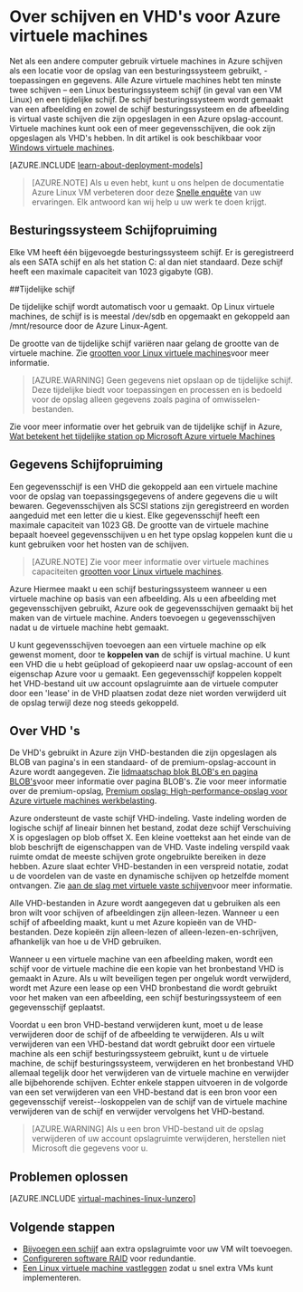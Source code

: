 <properties
    pageTitle="Over schijven en VHD's voor Linux VMs | Microsoft Azure"
    description="Meer informatie over de basisbeginselen van schijven en VHD's voor Linux virtuele machines in Azure wordt aangegeven."
    services="virtual-machines-linux"
    documentationCenter=""
    authors="cynthn"
    manager="timlt"
    editor="tysonn"
    tags="azure-resource-manager,azure-service-management"/>

<tags
    ms.service="virtual-machines-linux"
    ms.workload="infrastructure-services"
    ms.tgt_pltfrm="vm-linux"
    ms.devlang="na"
    ms.topic="article"
    ms.date="06/16/2016"
    ms.author="cynthn"/>

# <a name="about-disks-and-vhds-for-azure-virtual-machines"></a>Over schijven en VHD's voor Azure virtuele machines

Net als een andere computer gebruik virtuele machines in Azure schijven als een locatie voor de opslag van een besturingssysteem gebruikt, -toepassingen en gegevens. Alle Azure virtuele machines hebt ten minste twee schijven – een Linux besturingssysteem schijf (in geval van een VM Linux) en een tijdelijke schijf. De schijf besturingssysteem wordt gemaakt van een afbeelding en zowel de schijf besturingssysteem en de afbeelding is virtual vaste schijven die zijn opgeslagen in een Azure opslag-account. Virtuele machines kunt ook een of meer gegevensschijven, die ook zijn opgeslagen als VHD's hebben. In dit artikel is ook beschikbaar voor [Windows virtuele machines](virtual-machines-windows-about-disks-vhds.md).

[AZURE.INCLUDE [learn-about-deployment-models](../../includes/learn-about-deployment-models-both-include.md)]

> [AZURE.NOTE] Als u even hebt, kunt u ons helpen de documentatie Azure Linux VM verbeteren door deze [Snelle enquête](https://aka.ms/linuxdocsurvey) van uw ervaringen. Elk antwoord kan wij help u uw werk te doen krijgt.

## <a name="operating-system-disk"></a>Besturingssysteem Schijfopruiming

Elke VM heeft één bijgevoegde besturingssysteem schijf. Er is geregistreerd als een SATA schijf en als het station C: al dan niet standaard. Deze schijf heeft een maximale capaciteit van 1023 gigabyte (GB). 

##<a name="temporary-disk"></a>Tijdelijke schijf

De tijdelijke schijf wordt automatisch voor u gemaakt. Op Linux virtuele machines, de schijf is is meestal /dev/sdb en opgemaakt en gekoppeld aan /mnt/resource door de Azure Linux-Agent.

De grootte van de tijdelijke schijf variëren naar gelang de grootte van de virtuele machine. Zie [grootten voor Linux virtuele machines](virtual-machines-linux-sizes.md)voor meer informatie.

>[AZURE.WARNING] Geen gegevens niet opslaan op de tijdelijke schijf. Deze tijdelijke biedt voor toepassingen en processen en is bedoeld voor de opslag alleen gegevens zoals pagina of omwisselen-bestanden. 

Zie voor meer informatie over het gebruik van de tijdelijke schijf in Azure, [Wat betekent het tijdelijke station op Microsoft Azure virtuele Machines](https://blogs.msdn.microsoft.com/mast/2013/12/06/understanding-the-temporary-drive-on-windows-azure-virtual-machines/)

## <a name="data-disk"></a>Gegevens Schijfopruiming

Een gegevensschijf is een VHD die gekoppeld aan een virtuele machine voor de opslag van toepassingsgegevens of andere gegevens die u wilt bewaren. Gegevensschijven als SCSI stations zijn geregistreerd en worden aangeduid met een letter die u kiest.  Elke gegevensschijf heeft een maximale capaciteit van 1023 GB. De grootte van de virtuele machine bepaalt hoeveel gegevensschijven u en het type opslag koppelen kunt die u kunt gebruiken voor het hosten van de schijven.

>[AZURE.NOTE] Zie voor meer informatie over virtuele machines capaciteiten [grootten voor Linux virtuele machines](virtual-machines-linux-sizes.md).

Azure Hiermee maakt u een schijf besturingssysteem wanneer u een virtuele machine op basis van een afbeelding. Als u een afbeelding met gegevensschijven gebruikt, Azure ook de gegevensschijven gemaakt bij het maken van de virtuele machine. Anders toevoegen u gegevensschijven nadat u de virtuele machine hebt gemaakt.

U kunt gegevensschijven toevoegen aan een virtuele machine op elk gewenst moment, door te **koppelen van** de schijf is virtual machine. U kunt een VHD die u hebt geüpload of gekopieerd naar uw opslag-account of een eigenschap Azure voor u gemaakt. Een gegevensschijf koppelen koppelt het VHD-bestand uit uw account opslagruimte aan de virtuele computer door een 'lease' in de VHD plaatsen zodat deze niet worden verwijderd uit de opslag terwijl deze nog steeds gekoppeld.

## <a name="about-vhds"></a>Over VHD 's

De VHD's gebruikt in Azure zijn VHD-bestanden die zijn opgeslagen als BLOB van pagina's in een standaard- of de premium-opslag-account in Azure wordt aangegeven. Zie [lidmaatschap blok BLOB's en pagina BLOB's](https://msdn.microsoft.com/library/ee691964.aspx)voor meer informatie over pagina BLOB's. Zie voor meer informatie over de premium-opslag, [Premium opslag: High-performance-opslag voor Azure virtuele machines werkbelasting](../storage/storage-premium-storage.md).

Azure ondersteunt de vaste schijf VHD-indeling. Vaste indeling worden de logische schijf af lineair binnen het bestand, zodat deze schijf Verschuiving X is opgeslagen op blob offset X. Een kleine voettekst aan het einde van de blob beschrijft de eigenschappen van de VHD. Vaste indeling verspild vaak ruimte omdat de meeste schijven grote ongebruikte bereiken in deze hebben. Azure slaat echter VHD-bestanden in een verspreid notatie, zodat u de voordelen van de vaste en dynamische schijven op hetzelfde moment ontvangen. Zie [aan de slag met virtuele vaste schijven](https://technet.microsoft.com/library/dd979539.aspx)voor meer informatie.

Alle VHD-bestanden in Azure wordt aangegeven dat u gebruiken als een bron wilt voor schijven of afbeeldingen zijn alleen-lezen. Wanneer u een schijf of afbeelding maakt, kunt u met Azure kopieën van de VHD-bestanden. Deze kopieën zijn alleen-lezen of alleen-lezen-en-schrijven, afhankelijk van hoe u de VHD gebruiken.

Wanneer u een virtuele machine van een afbeelding maken, wordt een schijf voor de virtuele machine die een kopie van het bronbestand VHD is gemaakt in Azure. Als u wilt beveiligen tegen per ongeluk wordt verwijderd, wordt met Azure een lease op een VHD bronbestand die wordt gebruikt voor het maken van een afbeelding, een schijf besturingssysteem of een gegevensschijf geplaatst.

Voordat u een bron VHD-bestand verwijderen kunt, moet u de lease verwijderen door de schijf of de afbeelding te verwijderen. Als u wilt verwijderen van een VHD-bestand dat wordt gebruikt door een virtuele machine als een schijf besturingssysteem gebruikt, kunt u de virtuele machine, de schijf besturingssysteem, verwijderen en het bronbestand VHD allemaal tegelijk door het verwijderen van de virtuele machine en verwijder alle bijbehorende schijven. Echter enkele stappen uitvoeren in de volgorde van een set verwijderen van een VHD-bestand dat is een bron voor een gegevensschijf vereist--loskoppelen van de schijf van de virtuele machine verwijderen van de schijf en verwijder vervolgens het VHD-bestand.

>[AZURE.WARNING] Als u een bron VHD-bestand uit de opslag verwijderen of uw account opslagruimte verwijderen, herstellen niet Microsoft die gegevens voor u.


## <a name="troubleshooting"></a>Problemen oplossen
[AZURE.INCLUDE [virtual-machines-linux-lunzero](../../includes/virtual-machines-linux-lunzero.md)]

## <a name="next-steps"></a>Volgende stappen

-  [Bijvoegen een schijf](virtual-machines-linux-add-disk.md) aan extra opslagruimte voor uw VM wilt toevoegen.
-  [Configureren software RAID](virtual-machines-linux-configure-raid.md) voor redundantie.
-  [Een Linux virtuele machine vastleggen](virtual-machines-linux-classic-capture-image.md) zodat u snel extra VMs kunt implementeren.


